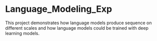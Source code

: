 # Language_Modeling_Exp
This project demonstrates how language models produce sequence on different scales and how language models could be trained with deep learning models.
